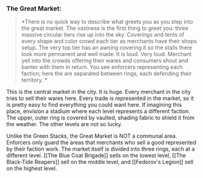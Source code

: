 ### The Great Market:
>*There is no quick way to describe what greets you as you step into the great market. The vastness is the first thing to greet you: three massive circular tiers rise up into the sky. Coverings and tents of every shape and color crowd each tier as merchants have their shops setup. The very top tier has an awning covering it so the stalls there look more permanent and well made. It is loud. Very loud. Merchant yell into the crowds offering their wares and consumers shout and banter with them in return. You see enforcers representing each faction; here the are separated between rings, each defending their territory. *

This is the central market in the city. It is huge. Every merchant in the city tries to sell their wares here. Every trade is represented in the market, so it is pretty easy to find everything you could want here. If imagining this place, envision a stadium where each level represents a different faction. The upper, outer ring is covered by vaulted, shading fabric to shield it from the weather. The other levels are not so lucky. 

Unlike the Green Stacks, the Great Market is NOT a communal area. Enforcers only guard the areas that merchants who sell a good represented by their faction work. The market itself is divided into three rings, each at a different level. [[The Blue Coat Brigade]] sells on the lowest level, [[The Black-Tide Reapers]] sell on the middle level, and [[Fedorov's Legion]] sell on the highest level. 